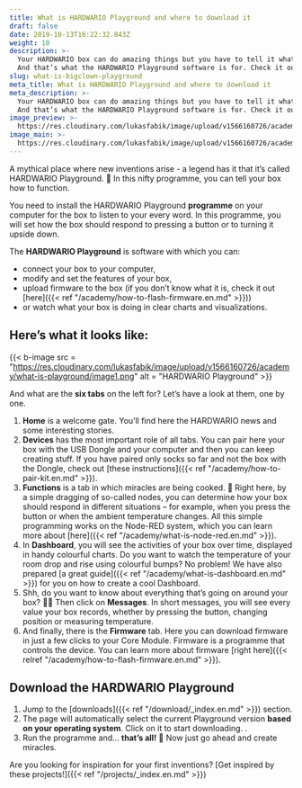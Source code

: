 ```yaml
---
title: What is HARDWARIO Playground and where to download it
draft: false
date: 2019-10-13T16:22:32.843Z
weight: 10
description: >-
  Your HARDWARIO box can do amazing things but you have to tell it what to do.
  And that’s what the HARDWARIO Playground software is for. Check it out.
slug: what-is-bigclown-playground
meta_title: What is HARDWARIO Playground and where to download it
meta_description: >-
  Your HARDWARIO box can do amazing things but you have to tell it what to do.
  And that’s what the HARDWARIO Playground software is for. Check it out.
image_preview: >-
  https://res.cloudinary.com/lukasfabik/image/upload/v1566160726/academy/what-is-playground/image1.png
image_main: >-
  https://res.cloudinary.com/lukasfabik/image/upload/v1566160726/academy/what-is-playground/image1.png
---
```

A mythical place where new inventions arise - a legend has it that it’s called HARDWARIO Playground. 🏯 In this nifty programme, you can tell your box how to function.

You need to install the HARDWARIO Playground **programme** on your computer for the box to listen to your every word. In this programme, you will set how the box should respond to pressing a button or to turning it upside down.

The **HARDWARIO Playground** is software with which you can:

* connect your box to your computer,
* modify and set the features of your box,
* upload firmware to the box (if you don’t know what it is, check it out [here]({{< ref "/academy/how-to-flash-firmware.en.md" >}}))
* or watch what your box is doing in clear charts and visualizations.

## Here’s what it looks like:

{{< b-image src = "https://res.cloudinary.com/lukasfabik/image/upload/v1566160726/academy/what-is-playground/image1.png" alt = "HARDWARIO Playground" >}}

And what are the **six tabs** on the left for? Let’s have a look at them, one by one.

1. **Home** is a welcome gate. You’ll find here the HARDWARIO news and some interesting stories.
2. **Devices** has the most important role of all tabs. You can pair here your box with the USB Dongle and your computer and then you can keep creating stuff. If you have paired only socks so far and not the box with the Dongle, check out [these instructions]({{< ref "/academy/how-to-pair-kit.en.md" >}}).
3. **Functions** is a tab in which miracles are being cooked. 🍰 Right here, by a simple dragging of so-called nodes, you can determine how your box should respond in different situations – for example, when you press the button or when the ambient temperature changes. All this simple programming works on the Node-RED system, which you can learn more about [here]({{< ref "/academy/what-is-node-red.en.md" >}}).
4. In **Dashboard**, you will see the activities of your box over time, displayed in handy colourful charts. Do you want to watch the temperature of your room drop and rise using colourful bumps? No problem! We have also prepared [a great guide]({{< ref "/academy/what-is-dashboard.en.md" >}}) for you on how to create a cool Dashboard.
5. Shh, do you want to know about everything that’s going on around your box? 🕵️‍♂️ Then click on **Messages**. In short messages, you will see every value your box records, whether by pressing the button, changing position or measuring temperature.
6. And finally, there is the **Firmware** tab. Here you can download firmware in just a few clicks to your Core Module. Firmware is a programme that controls the device. You can learn more about firmware [right here]({{< relref "/academy/how-to-flash-firmware.en.md" >}}).

## Download the HARDWARIO Playground

1. Jump to the [downloads]({{< ref "/download/_index.en.md" >}}) section.
2. The page will automatically select the current Playground version **based on your operating system**. Click on it to start downloading. .
3. Run the programme and… **that’s all!** 🎉 Now just go ahead and create miracles.

Are you looking for inspiration for your first inventions?
[Get inspired by these projects!]({{< ref "/projects/_index.en.md" >}})
